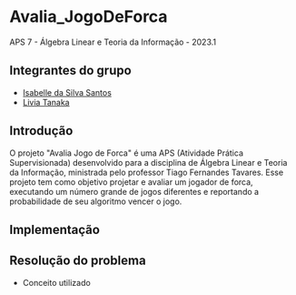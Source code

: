 # Avalia_JogoDeForca

APS 7 - Álgebra Linear e Teoria da Informação - 2023.1

## Integrantes do grupo
* [Isabelle da Silva Santos](https://github.com/isabelleatt)
* [Livia Tanaka](https://github.com/liviatanaka)

## Introdução

O projeto "Avalia Jogo de Forca" é uma APS (Atividade Prática Supervisionada) desenvolvido para a disciplina de Álgebra Linear e Teoria da Informação, ministrada pelo professor Tiago Fernandes Tavares.
Esse projeto tem como objetivo projetar e avaliar um jogador de forca, executando um número grande de jogos diferentes e reportando a probabilidade de seu algoritmo vencer o jogo.

## Implementação

## Resolução do problema

* Conceito utilizado

